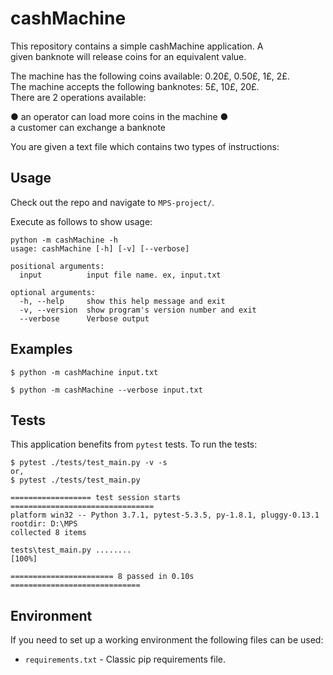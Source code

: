 
# cashMachine
This repository contains a simple cashMachine application.
A given banknote will release coins for an equivalent value.

The machine has the following coins available: 0.20£, 0.50£, 1£, 2£. The machine accepts the following banknotes: 5£, 10£, 20£.
There are 2 operations available:

  ● an operator can load more coins in the machine
  ● a customer can exchange a banknote

You are given a text file which contains two types of instructions:


## Usage
Check out the repo and navigate to `MPS-project/`.

Execute as follows to show usage:
```
python -m cashMachine -h
usage: cashMachine [-h] [-v] [--verbose]

positional arguments:
  input          input file name. ex, input.txt

optional arguments:
  -h, --help     show this help message and exit
  -v, --version  show program's version number and exit
  --verbose      Verbose output
```

## Examples
```
$ python -m cashMachine input.txt
```
```
$ python -m cashMachine --verbose input.txt
```


## Tests
This application benefits from `pytest` tests. To run the tests:
```
$ pytest ./tests/test_main.py -v -s
or,
$ pytest ./tests/test_main.py
```
```
================== test session starts ================================
platform win32 -- Python 3.7.1, pytest-5.3.5, py-1.8.1, pluggy-0.13.1
rootdir: D:\MPS
collected 8 items

tests\test_main.py ........                                      [100%]

======================= 8 passed in 0.10s =============================
```

## Environment
If you need to set up a working environment the following files can be used:

- `requirements.txt` - Classic pip requirements file.
